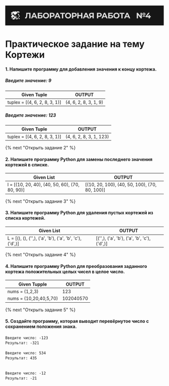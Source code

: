 ![alt MATE Programming Lab](https://github.com/MATE-Programming/Lab_logo/blob/main/lab_4.svg?raw=true)
# Практическое задание на тему Кортежи

#### 1. Напишите программу для добавления значения к концу кортежа.

##### Введите значение: 9

| Given Tuple | OUTPUT |
|   ---   |   ---  |
| tuplex = [(4, 6, 2, 8, 3, 1)] | (4, 6, 2, 8, 3, 1, 9)  |

##### Введите значение: 123

| Given Tuple | OUTPUT |
|   ---   |   ---  |
| tuplex = [(4, 6, 2, 8, 3, 1)] | (4, 6, 2, 8, 3, 1, 123)  |

{% next "Открыть задание 2" %}
#### 2. Напишите программу Python для замены последнего значения кортежей в списке.


| Given List | OUTPUT |
|   ---   | --- |
| l = [(10, 20, 40), (40, 50, 60), (70, 80, 90)] | [(10, 20, 100), (40, 50, 100), (70, 80, 100)] |
                    
{% next "Открыть задание 3" %}
#### 3. Напишите программу Python для удаления пустых кортежей из списка кортежей.


| Given List | OUTPUT |
|   ---   |   ---  |
| L = [(), (), ('',), ('a', 'b'), ('a', 'b', 'c'), ('d',)] | [('',), ('a', 'b'), ('a', 'b', 'c'), ('d',)] |


{% next "Открыть задание 4" %}
#### 4. Напишите программу Python для преобразования заданного кортежа положительных целых чисел в целое число.


| Given Tupple | OUTPUT |
|   ---   |   ---  |
| nums = (1,2,3) | 123 |
| nums = (10,20,40,5,70) | 102040570 |

{% next "Открыть задание 5" %}
#### 5. Создайте программу, которая выводит перевёрнутое число с сохранением положения знака.

    Введите число: -123
    Результат: -321
    
    Введите число: 534
    Результат: 435
    
    
    Введите число: -12
    Результат: -21

